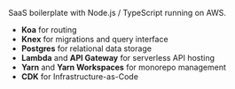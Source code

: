 SaaS boilerplate with Node.js / TypeScript running on AWS.

- **Koa** for routing
- **Knex** for migrations and query interface
- **Postgres** for relational data storage
- **Lambda** and **API Gateway** for serverless API hosting
- **Yarn** and **Yarn Workspaces** for monorepo management
- **CDK** for Infrastructure-as-Code

